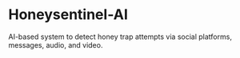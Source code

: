 # Honeysentinel-AI
 AI-based system to detect honey trap attempts via social platforms, messages, audio, and video.
